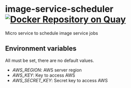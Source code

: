 # image-service-scheduler [![Docker Repository on Quay](https://quay.io/repository/informaticslab/image-service-scheduler/status "Docker Repository on Quay")](https://quay.io/repository/informaticslab/image-service-scheduler)
Micro service to schedule image service jobs

## Environment variables

All must be set, there are no default values.

 * *AWS_REGION*: AWS server region
 * *AWS_KEY*: Key to access AWS
 * *AWS_SECRET_KEY*: Secret key to access AWS
